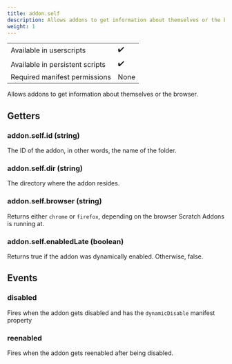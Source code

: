 ```yaml
---
title: addon.self
description: Allows addons to get information about themselves or the browser.
weight: 1
---
```


| | |
|-|-|
| Available in userscripts | ✔️ |
| Available in persistent scripts | ✔️ |
| Required manifest permissions | None |

Allows addons to get information about themselves or the browser.

## Getters
### addon.self.id (string)
The ID of the addon, in other words, the name of the folder.
### addon.self.dir (string)
The directory where the addon resides.
### addon.self.browser (string)
Returns either `chrome` or `firefox`, depending on the browser Scratch Addons is running at.
### addon.self.enabledLate (boolean)
Returns true if the addon was dynamically enabled. Otherwise, false.

## Events
### disabled
Fires when the addon gets disabled and has the `dynamicDisable` manifest property
### reenabled
Fires when the addon gets reenabled after being disabled.